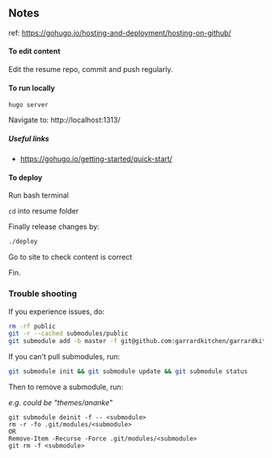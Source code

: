 ## Notes

ref: https://gohugo.io/hosting-and-deployment/hosting-on-github/

#### To edit content

Edit the resume repo, commit and push regularly.

#### To run locally

```
hugo server
```

Navigate to: http://localhost:1313/

##### Useful links

- https://gohugo.io/getting-started/quick-start/

#### To deploy

Run bash terminal

`cd` into resume folder

Finally release changes by:

```bash
./deploy
```

Go to site to check content is correct

Fin.

### Trouble shooting

If you experience issues, do:

```bash
rm -rf public
git -r --cached submodules/public
git submodule add -b master -f git@github.com:garrardkitchen/garrardkitchen.github.io.git public
```

If you can't pull submodules, run:
```bash
git submodule init && git submodule update && git submodule status
```
Then to remove a submodule, run:

_e.g. <submodule> could be "themes/ananke"_

```
git submodule deinit -f -- <submodule>
rm -r -fo .git/modules/<submodule>
OR
Remove-Item -Recurse -Force .git/modules/<submodule>
git rm -f <submodule>
```